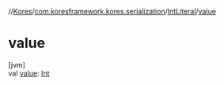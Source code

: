 //[Kores](../../../index.md)/[com.koresframework.kores.serialization](../index.md)/[IntLiteral](index.md)/[value](value.md)

# value

[jvm]\
val [value](value.md): [Int](https://kotlinlang.org/api/latest/jvm/stdlib/kotlin/-int/index.html)
